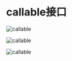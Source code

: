 
# callable接口

![callable](callable接口1.png)

![callable](callable接口2.png)

![callable](callable接口3.png)